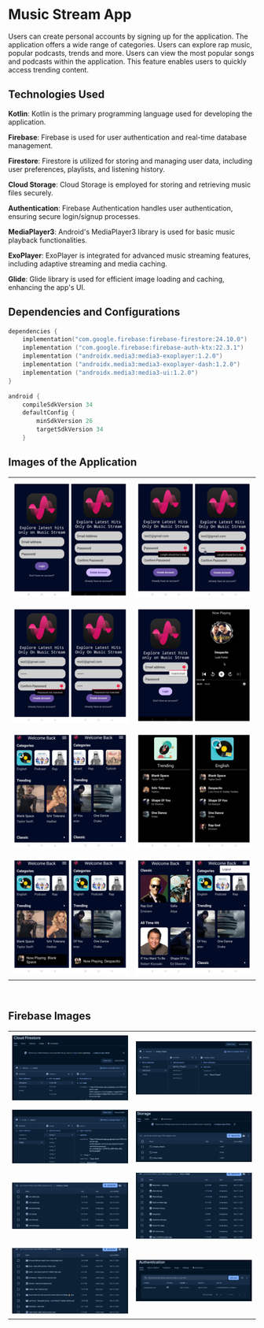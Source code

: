 # Music Stream App

Users can create personal accounts by signing up for the application. The application offers a wide range of categories. Users can explore rap music, popular podcasts, trends and more. Users can view the most popular songs and podcasts within the application. This feature enables users to quickly access trending content.

## Technologies Used

<b>Kotlin</b>: Kotlin is the primary programming language used for developing the application.

<b>Firebase</b>: Firebase is used for user authentication and real-time database management.

<b>Firestore</b>: Firestore is utilized for storing and managing user data, including user preferences, playlists, and listening history.

<b>Cloud Storage</b>: Cloud Storage is employed for storing and retrieving music files securely.

<b>Authentication</b>: Firebase Authentication handles user authentication, ensuring secure login/signup processes.

<b>MediaPlayer3</b>: Android's MediaPlayer3 library is used for basic music playback functionalities.

<b>ExoPlayer</b>: ExoPlayer is integrated for advanced music streaming features, including adaptive streaming and media caching.

<b>Glide</b>: Glide library is used for efficient image loading and caching, enhancing the app's UI.

## Dependencies and Configurations

```kotlin
dependencies {
    implementation("com.google.firebase:firebase-firestore:24.10.0")
    implementation ("com.google.firebase:firebase-auth-ktx:22.3.1")
    implementation ("androidx.media3:media3-exoplayer:1.2.0")
    implementation ("androidx.media3:media3-exoplayer-dash:1.2.0")
    implementation ("androidx.media3:media3-ui:1.2.0")
}
```

```kotlin
android {
    compileSdkVersion 34
    defaultConfig {
        minSdkVersion 26
        targetSdkVersion 34
    }
```

## Images of the Application

<table style="border-collapse: collapse; width: 100%;">
  <tr>
    <td align="center" style="padding: 8px; border: none;"><img src="https://github.com/reyhanturkkal/Music-Stream-App/blob/master/assets/login_signup.jpg" alt="login signup page"></td>
    <td align="center" style="padding: 8px; border: none;"><img src="https://github.com/reyhanturkkal/Music-Stream-App/blob/master/assets/password_control.jpg" alt="login signup page"></td>
  </tr>
    <tr>
    <td align="center" style="padding: 8px; border: none;"><img src="https://github.com/reyhanturkkal/Music-Stream-App/blob/master/assets/confirm_password_control.jpg" alt="login signup page"></td>
    <td align="center" style="padding: 8px; border: none;"><img src="https://github.com/reyhanturkkal/Music-Stream-App/blob/master/assets/playing_music_and_email_check.jpg" alt="login signup page"></td>
  </tr>
    <tr>
    <td align="center" style="padding: 8px; border: none;"><img src="https://github.com/reyhanturkkal/Music-Stream-App/blob/master/assets/categories.jpg" alt="category page"></td>
    <td align="center" style="padding: 8px; border: none;"><img src="https://github.com/reyhanturkkal/Music-Stream-App/blob/master/assets/category_detail.jpg" alt="category page"></td>
  </tr>
    <tr>
    <td align="center" style="padding: 8px; border: none;"><img src="https://github.com/reyhanturkkal/Music-Stream-App/blob/master/assets/playing_music_end_of_the_page.jpg" alt="music playing"></td>
    <td align="center" style="padding: 8px; border: none;"><img src="https://github.com/reyhanturkkal/Music-Stream-App/blob/master/assets/logout_right_top.jpg" alt="logout"></td>
  </tr>

</table>
<br>

## Firebase Images

<table style="border-collapse: collapse; width: 100%;">
  <tr>
    <td align="center" style="padding: 8px; border: none;"><img src="https://github.com/reyhanturkkal/Music-Stream-App/blob/master/assets/categories.png" alt="login signup page"></td>
    <td align="center" style="padding: 8px; border: none;"><img src="https://github.com/reyhanturkkal/Music-Stream-App/blob/master/assets/sections.png" alt="login signup page"></td>
  </tr>
    <tr>
    <td align="center" style="padding: 8px; border: none;"><img src="https://github.com/reyhanturkkal/Music-Stream-App/blob/master/assets/songs.png" alt="login signup page"></td>
    <td align="center" style="padding: 8px; border: none;"><img src="https://github.com/reyhanturkkal/Music-Stream-App/blob/master/assets/storage.png" alt="login signup page"></td>
  </tr>
    <tr>
    <td align="center" style="padding: 8px; border: none;"><img src="https://github.com/reyhanturkkal/Music-Stream-App/blob/master/assets/category_images.png" alt="category page"></td>
    <td align="center" style="padding: 8px; border: none;"><img src="https://github.com/reyhanturkkal/Music-Stream-App/blob/master/assets/song_images.png" alt="category page"></td>
  </tr>
    <tr>
    <td align="center" style="padding: 8px; border: none;"><img src="https://github.com/reyhanturkkal/Music-Stream-App/blob/master/assets/songs_mp4.png" alt="music playing"></td>
    <td align="center" style="padding: 8px; border: none;"><img src="https://github.com/reyhanturkkal/Music-Stream-App/blob/master/assets/user_authentication.png" alt="logout"></td>
  </tr>

</table>

